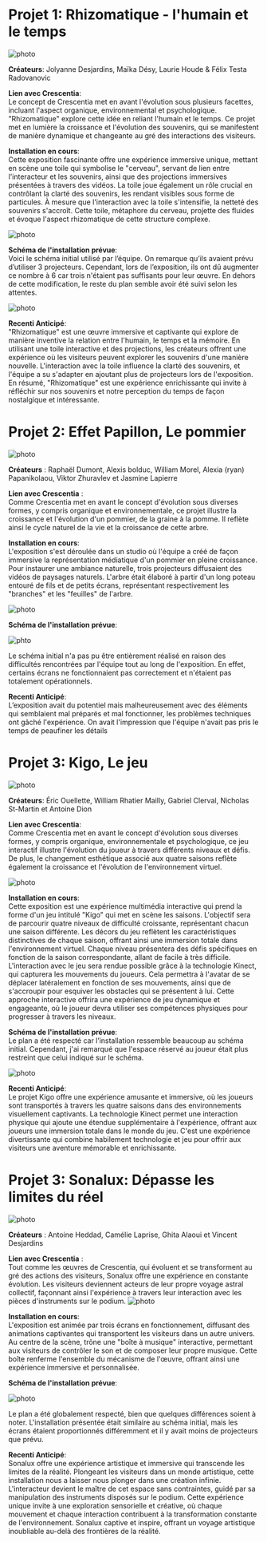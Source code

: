 # Projet 1: Rhizomatique - l'humain et le temps

![photo](rhizomatique.jpeg) 
 
 **Créateurs**: Jolyanne Desjardins, Maïka Désy, Laurie Houde & Félix Testa Radovanovic <br>
 
 **Lien avec Crescentia**:<br> Le concept de Crescentia met en avant l'évolution sous plusieurs facettes, incluant l'aspect organique,  environnemental et psychologique. "Rhizomatique" explore cette idée en reliant l'humain et le temps. Ce projet met en lumière la croissance et l'évolution des souvenirs, qui se manifestent de manière dynamique et changeante au gré des interactions des visiteurs.<br>
 
 **Installation en cours**:<br> Cette exposition fascinante offre une expérience immersive unique, mettant en scène une toile qui symbolise le "cerveau", servant de lien entre l'interacteur et les souvenirs, ainsi que des projections immersives présentées à travers des vidéos. La toile joue également un rôle crucial en contrôlant la clarté des souvenirs, les rendant visibles sous forme de particules. À mesure que l'interaction avec la toile s'intensifie, la netteté des souvenirs s'accroît. Cette toile, métaphore du cerveau, projette des fluides et évoque l'aspect rhizomatique de cette structure complexe.

![photo](IMG_0525.jpeg)
  
 **Schéma de l'installation prévue**:<br> Voici le schéma initial utilisé par l’équipe. On remarque qu’ils avaient prévu d’utiliser 3 projecteurs. Cependant, lors de l’exposition, ils ont dû augmenter ce nombre à 6 car trois n'étaient pas suffisants pour leur œuvre. En dehors de cette modification, le reste du plan semble avoir été suivi selon les attentes.

![photo](rhizomatique_plantation.drawio.png)


**Recenti Anticipé**:<br> "Rhizomatique" est une œuvre immersive et captivante qui explore de manière inventive la relation entre l'humain, le temps et la mémoire. En utilisant une toile interactive et des projections, les créateurs offrent une expérience où les visiteurs peuvent explorer les souvenirs d'une manière nouvelle. L'interaction avec la toile influence la clarté des souvenirs, et l'équipe a su s'adapter en ajoutant plus de projecteurs lors de l'exposition. En résumé, "Rhizomatique" est une expérience enrichissante qui invite à réfléchir sur nos souvenirs et notre perception du temps de façon nostalgique et intéressante. 

# Projet 2: Effet Papillon, Le pommier

![photo](couverture.png.jpeg)

**Créateurs** : Raphaël Dumont, Alexis bolduc, William Morel, Alexia (ryan) Papanikolaou, Viktor Zhuravlev et Jasmine Lapierre <br>


**Lien avec Crescentia** :<br> Comme Crescentia met en avant le concept d'évolution sous diverses formes, y compris organique et environnementale, ce projet illustre la croissance et l'évolution d'un pommier, de la graine à la pomme. Il reflète ainsi le cycle naturel de la vie et la croissance de cette arbre. 

**Installation en cours**:<br> L'exposition s'est déroulée dans un studio où l'équipe a créé de façon immersive la représentation médiatique d'un pommier en pleine croissance. Pour instaurer une ambiance naturelle, trois projecteurs diffusaient des vidéos de paysages naturels. L'arbre était élaboré à partir d'un long poteau entouré de fils et de petits écrans, représentant respectivement les "branches" et les "feuilles" de l'arbre.

![photo](IMG_0609.jpeg)


**Schéma de l'installation prévue**:

![phto](plantation.drawio.png)

Le schéma initial n'a pas pu être entièrement réalisé en raison des difficultés rencontrées par l'équipe tout au long de l'exposition. En effet, certains écrans ne fonctionnaient pas correctement et n'étaient pas totalement opérationnels.



**Recenti Anticipé**:<br> L’exposition avait du potentiel mais malheureusement avec des éléments qui semblaient mal préparés et mal fonctionner, les problèmes techniques ont gâché l'expérience. On avait l'impression que l'équipe n'avait pas pris le temps de peaufiner les détails


# Projet 3: Kigo, Le jeu

![photo](couverture.png)

**Créateurs**: Éric Ouellette, William Rhatier Mailly, Gabriel Clerval, Nicholas St-Martin et Antoine Dion

**Lien avec Crescentia**:<br> Comme Crescentia met en avant le concept d'évolution sous diverses formes, y compris organique, environnementale et psychologique, ce jeu interactif illustre l'évolution du joueur à travers différents niveaux et défis. De plus, le changement esthétique associé aux quatre saisons reflète également la croissance et l'évolution de l'environnement virtuel.

![photo](IMG_0602.jpeg)

**Installation en cours**:<br> Cette exposition est une expérience multimédia interactive qui prend la forme d'un jeu intitulé "Kigo" qui met en scène les saisons. L'objectif sera de parcourir quatre niveaux de difficulté croissante, représentant chacun une saison différente. Les décors du jeu reflètent les caractéristiques distinctives de chaque saison, offrant ainsi une immersion totale dans l'environnement virtuel. Chaque niveau présentera des défis spécifiques en fonction de la saison correspondante, allant de facile à très difficile. L'interaction avec le jeu sera rendue possible grâce à la technologie Kinect, qui capturera les mouvements du joueurs. Cela permettra à l'avatar de se déplacer latéralement en fonction de ses mouvements, ainsi que de s'accroupir pour esquiver les obstacles qui se présentent à lui. Cette approche interactive offrira une expérience de jeu dynamique et engageante, où le joueur devra utiliser ses compétences physiques pour progresser à travers les niveaux.


**Schéma de l'installation prévue**:<br> Le plan a été respecté car l’installation ressemble beaucoup au schéma initial. Cependant, j'ai remarqué que l'espace réservé au joueur était plus restreint que celui indiqué sur le schéma.

![photo](plantation_technique.png)

 
**Recenti Anticipé**: <br> Le projet Kigo offre une expérience amusante et immersive, où les joueurs sont transportés à travers les quatre saisons dans des environnements visuellement captivants. La technologie Kinect permet une interaction physique qui ajoute une étendue supplémentaire à l'expérience, offrant aux joueurs une immersion totale dans le monde du jeu. C'est une expérience divertissante qui combine habilement technologie et jeu pour offrir aux visiteurs une aventure mémorable et enrichissante.


# Projet 3: Sonalux: Dépasse les limites du réel 
![photo](couverture2.png)


**Créateurs** : Antoine Heddad, Camélie Laprise, Ghita Alaoui et Vincent Desjardins 


**Lien avec Crescentia** :<br> Tout comme les œuvres de Crescentia, qui évoluent et se transforment au gré des actions des visiteurs, Sonalux offre une expérience en constante évolution. Les visiteurs deviennent acteurs de leur propre voyage astral collectif, façonnant ainsi l'expérience à travers leur interaction avec les pièces d'instruments sur le podium.
![photo](IMG_0591.jpeg)

**Installation en cours**:<br> L'exposition est animée par trois écrans en fonctionnement, diffusant des animations captivantes qui transportent les visiteurs dans un autre univers. Au centre de la scène, trône une "boîte à musique" interactive, permettant aux visiteurs de contrôler le son et de composer leur propre musique. Cette boîte renferme l'ensemble du mécanisme de l'œuvre, offrant ainsi une expérience immersive et personnalisée.


**Schéma de l'installation prévue**: 

![photo](schema_plantation.png)

Le plan a été globalement respecté, bien que quelques différences soient à noter. L'installation présentée était similaire au schéma initial, mais les écrans étaient proportionnés différemment et il y avait moins de projecteurs que prévu.


 **Recenti Anticipé**:<br> Sonalux offre une expérience artistique et immersive qui transcende les limites de la réalité. Plongeant les visiteurs dans un monde artistique, cette installation nous a laisser nous plonger dans une création infinie. L'interacteur devient le maître de cet espace sans contraintes, guidé par sa manipulation des instruments disposés sur le podium. Cette expérience unique invite à une exploration sensorielle et créative, où chaque mouvement et chaque interaction contribuent à la transformation constante de l'environnement. Sonalux captive et inspire, offrant un voyage artistique inoubliable au-delà des frontières de la réalité.


 

 








 

